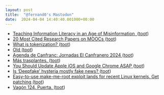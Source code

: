 ```yaml
---
layout: post
title:  "@fernand0's Mastodon"
date:  2024-04-04 14:40:40.001000+00:00
---
```

*  [Teaching Information Literacy in an Age of Misinformation  ](https://s39613.pcdn.co/articles/effective-classroom-management/teaching-information-literacy-in-an-age-of-misinformation) ([toot](https://mastodon.social/@fernand0/112213468108754147))
*  [20 Most Cited Research Papers on MOOCs ](https://www.classcentral.com/report/most-cited-mooc-research) ([toot](https://mastodon.social/@fernand0/112212754337828328))
*  [What is tokenization? ](https://www.mckinsey.com/featured-insights/mckinsey-explainers/what-is-tokenizatio) ([toot](https://mastodon.social/@fernand0/112212500955937471))
*  [Old ](https://crookedtimber.org/2024/03/06/old) ([toot](https://mastodon.social/@fernand0/112212327935863656))
*  [Agenda de Canfranc: Jornadas El Canfranero 2024 ](https://www.canfranc.es/agenda_ficha.php?id_fich=138) ([toot](https://mastodon.social/@fernand0/112211924090907854))
*  [Más trasplantes. ](https://avecesunafoto.wordpress.com/2024/04/03/mas-trasplantes) ([toot](https://mastodon.social/@fernand0/112210387213403705))
*  [You Should Update Apple iOS and Google Chrome ASAP ](https://www.wired.com/story/apple-ios-google-chrome-critical-update-march) ([toot](https://mastodon.social/@fernand0/112210349774179233))
*  [ Is ‘Deepfake’ hysteria mostly fake news? ](http://donaldclarkplanb.blogspot.com/2024/03/is-deepfake-hysteria-mostly-fake-news.htm) ([toot](https://mastodon.social/@fernand0/112208552512552400))
*  [Easy-to-use make-me-root exploit lands for recent Linux kernels. Get patching ](https://www.theregister.com/2024/03/29/linux_kernel_flaw) ([toot](https://mastodon.social/@fernand0/112208211908618844))
*  [Vagón 124. Puerta. ](https://www.flickr.com/photos/fernand0/53600902442) ([toot](https://mastodon.social/@fernand0/112208066039941263))
